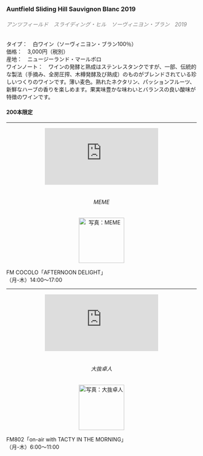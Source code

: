 ### Auntfield Sliding Hill Sauvignon Blanc 2019
###### <font color="gray">アンツフィールド　スライディング・ヒル　ソーヴィニヨン・ブラン　2019</font>

タイプ：　白ワイン（ソーヴィニヨン・ブラン100％）  
価格：　3,000円（税別）  
産地：　ニュージーランド・マールボロ  
ワインノート：　ワインの発酵と熟成はステンレスタンクですが、一部、伝統的な製法（手摘み、全房圧搾、木樽発酵及び熟成）のものがブレンドされている珍しいつくりのワインです。薄い麦色。熟れたネクタリン、パッションフルーツ、新鮮なハーブの香りを楽しめます。果実味豊かな味わいとバランスの良い酸味が特徴のワインです。

#### 200本限定


<hr>
<div style="position:relative;text-align:center">
<div class="embed-pf-wrap">
<iframe src="https://www.youtube.com/embed/ETap0JQprFA" frameborder="0" allow="accelerometer; autoplay; clipboard-write; encrypted-media; gyroscope; picture-in-picture" allowfullscreen></iframe>
</div>
</div>
<br>

  

<div style="text-align:center">

###### MEME

<img src="images/meme.jpg" width=120 alt="写真：MEME" /></div>

FM COCOLO「AFTERNOON DELIGHT」  
（月-木）14:00〜17:00  


<hr>


<div style="position:relative;text-align:center">
<div class="embed-wrap">
<iframe src="https://www.youtube.com/embed/f7HIGw1H1OU" frameborder="0" allow="accelerometer; autoplay; clipboard-write; encrypted-media; gyroscope; picture-in-picture" allowfullscreen></iframe>
</div>
</div>
<br>

  

<div style="text-align:center">

###### 大抜卓人

<img src="images/oonuki.gif" width=120 alt="写真：大抜卓人" /></div>

FM802「on-air with TACTY IN THE MORNING」  
（月-木）6:00〜11:00  
